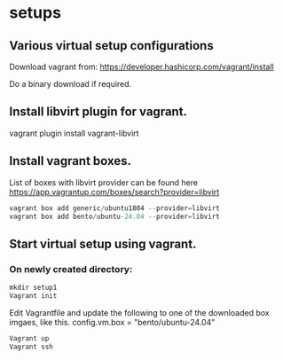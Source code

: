 # setups
## Various virtual setup configurations

Download vagrant from:
https://developer.hashicorp.com/vagrant/install

Do a binary download if required.

## Install libvirt plugin for vagrant.
vagrant plugin install vagrant-libvirt

## Install vagrant boxes.
List of boxes with libvirt provider can be found here
https://app.vagrantup.com/boxes/search?provider=libvirt

```js
vagrant box add generic/ubuntu1804 --provider=libvirt
vagrant box add bento/ubuntu-24.04 --provider=libvirt
```

## Start virtual setup using vagrant.
### On newly created directory:

```js
mkdir setup1
Vagrant init
```

Edit Vagrantfile and update the following to one of the downloaded box imgaes, like this.
    config.vm.box = "bento/ubuntu-24.04"

```js
Vagrant up
Vagrant ssh
```
